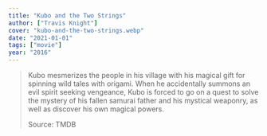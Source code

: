 ```yaml
---
title: "Kubo and the Two Strings"
author: ["Travis Knight"]
cover: "kubo-and-the-two-strings.webp"
date: "2021-01-01"
tags: ["movie"]
year: "2016"
---
```


> Kubo mesmerizes the people in his village with his magical gift for spinning wild tales with origami. When he accidentally summons an evil spirit seeking vengeance, Kubo is forced to go on a quest to solve the mystery of his fallen samurai father and his mystical weaponry, as well as discover his own magical powers.
>
> Source: TMDB
